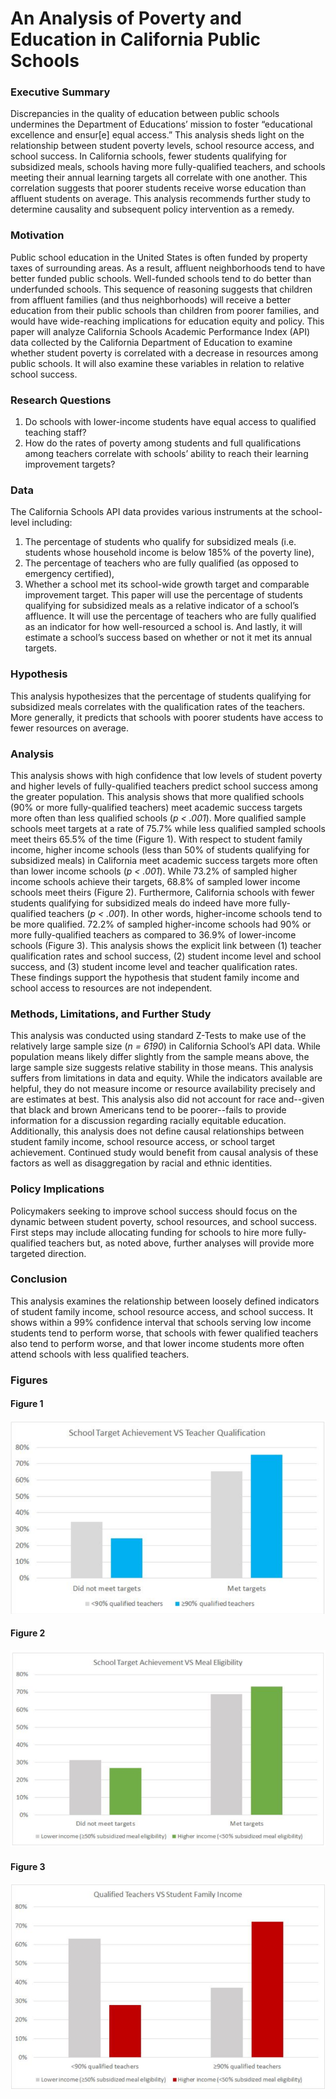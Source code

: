 # An Analysis of Poverty and Education in California Public Schools

### Executive Summary
Discrepancies in the quality of education between public schools undermines the Department of
Educations’ mission to foster “educational excellence and ensur[e] equal access.” This analysis
sheds light on the relationship between student poverty levels, school resource access, and school
success. In California schools, fewer students qualifying for subsidized meals, schools having
more fully-qualified teachers, and schools meeting their annual learning targets all correlate with
one another. This correlation suggests that poorer students receive worse education than affluent
students on average. This analysis recommends further study to determine causality and
subsequent policy intervention as a remedy.

### Motivation
Public school education in the United States is often funded by property taxes of surrounding
areas. As a result, affluent neighborhoods tend to have better funded public schools. Well-funded
schools tend to do better than underfunded schools. This sequence of reasoning suggests that
children from affluent families (and thus neighborhoods) will receive a better education from
their public schools than children from poorer families, and would have wide-reaching
implications for education equity and policy. This paper will analyze California Schools
Academic Performance Index (API) data collected by the California Department of Education to
examine whether student poverty is correlated with a decrease in resources among public
schools. It will also examine these variables in relation to relative school success.

### Research Questions
1. Do schools with lower-income students have equal access to qualified teaching staff?
2. How do the rates of poverty among students and full qualifications among teachers
    correlate with schools’ ability to reach their learning improvement targets?

### Data
The California Schools API data provides various instruments at the school-level including:
1. The percentage of students who qualify for subsidized meals (i.e. students whose
household income is below 185% of the poverty line),
2. The percentage of teachers who are fully qualified (as opposed to emergency certified),
3. Whether a school met its school-wide growth target and comparable improvement target.
This paper will use the percentage of students qualifying for subsidized meals as a relative
indicator of a school’s affluence. It will use the percentage of teachers who are fully qualified as
an indicator for how well-resourced a school is. And lastly, it will estimate a school’s success
based on whether or not it met its annual targets.

### Hypothesis
This analysis hypothesizes that the percentage of students qualifying for subsidized meals
correlates with the qualification rates of the teachers. More generally, it predicts that schools
with poorer students have access to fewer resources on average.

### Analysis
This analysis shows with high confidence that low levels of student poverty and higher levels of fully-qualified
teachers predict school success among the greater population. This analysis shows that more
qualified schools (90% or more fully-qualified teachers) meet academic success targets more
often than less qualified schools (*p < .001*). More qualified sample schools meet targets at a rate
of 75.7% while less qualified sampled schools meet theirs 65.5% of the time (Figure 1).
With respect to student family income, higher income schools (less than 50% of students
qualifying for subsidized meals) in California meet academic success targets more often than
lower income schools (*p < .001*). While 73.2% of sampled higher income schools achieve their
targets, 68.8% of sampled lower income schools meet theirs (Figure 2).
Furthermore, California schools with fewer students qualifying for subsidized meals do indeed
have more fully-qualified teachers (*p < .001*). In other words, higher-income schools tend to be
more qualified. 72.2% of sampled higher-income schools had 90% or more fully-qualified
teachers as compared to 36.9% of lower-income schools (Figure 3).
This analysis shows the explicit link between (1) teacher qualification rates and school success,
(2) student income level and school success, and (3) student income level and teacher
qualification rates. These findings support the hypothesis that student family income and school
access to resources are not independent.

### Methods, Limitations, and Further Study
This analysis was conducted using standard Z-Tests to make use of the relatively large sample
size (*n = 6190*) in California School’s API data. While population means likely differ slightly
from the sample means above, the large sample size suggests relative stability in those means.
This analysis suffers from limitations in data and equity. While the indicators available are
helpful, they do not measure income or resource availability precisely and are estimates at best.
This analysis also did not account for race and--given that black and brown Americans tend to be
poorer--fails to provide information for a discussion regarding racially equitable education.
Additionally, this analysis does not define causal relationships between student family income,
school resource access, or school target achievement. Continued study would benefit from causal
analysis of these factors as well as disaggregation by racial and ethnic identities.

### Policy Implications
Policymakers seeking to improve school success should focus on the dynamic between student
poverty, school resources, and school success. First steps may include allocating funding for
schools to hire more fully-qualified teachers but, as noted above, further analyses will provide
more targeted direction.

### Conclusion
This analysis examines the relationship between loosely defined indicators of student family
income, school resource access, and school success. It shows within a 99% confidence interval
that schools serving low income students tend to perform worse, that schools with fewer
qualified teachers also tend to perform worse, and that lower income students more often attend
schools with less qualified teachers.

### Figures

#### Figure 1
![Bar graph showing school success rates are higher at schools with >=90% qualified teachers by about 10%](figures/figure1.PNG)
#### Figure 2
![Bar graph showing school success rates are at higher income schools than lower income schools](figures/figure2.PNG)
#### Figure 3
![Bar graph showing that schools with higher student family income are 2 times as likely to have >=90% fully-qualified teachers as schools with lower student income](figures/figure3.PNG)
